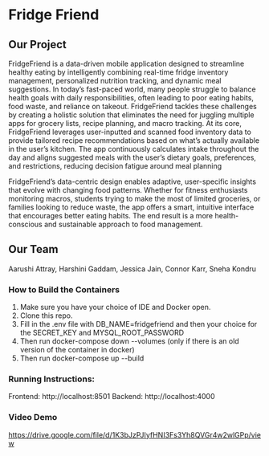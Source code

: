 # Fridge Friend

## Our Project

FridgeFriend is a data-driven mobile application designed to streamline healthy eating by intelligently combining real-time fridge inventory management, personalized nutrition tracking, and dynamic meal suggestions. In today’s fast-paced world, many people struggle to balance health goals with daily responsibilities, often leading to poor eating habits, food waste, and reliance on takeout. FridgeFriend tackles these challenges by creating a holistic solution that eliminates the need for juggling multiple apps for grocery lists, recipe planning, and macro tracking. At its core, FridgeFriend leverages user-inputted and scanned food inventory data to provide tailored recipe recommendations based on what’s actually available in the user’s kitchen. The app continuously calculates intake throughout the day and aligns suggested meals with the user’s dietary goals, preferences, and restrictions, reducing decision fatigue around meal planning

FridgeFriend’s data-centric design enables adaptive, user-specific insights that evolve with changing food patterns. Whether for fitness enthusiasts monitoring macros, students trying to make the most of limited groceries, or families looking to reduce waste, the app offers a smart, intuitive interface that encourages better eating habits. The end result is a more health-conscious and sustainable approach to food management.

## Our Team

Aarushi Attray, Harshini Gaddam, Jessica Jain, Connor Karr, Sneha Kondru

### How to Build the Containers

1. Make sure you have your choice of IDE and Docker open.
2. Clone this repo.
3. Fill in the .env file with DB_NAME=fridgefriend and then your choice for the SECRET_KEY and MYSQL_ROOT_PASSWORD
4. Then run docker-compose down --volumes (only if there is an old version of the container in docker)
5. Then run docker-compose up --build

### Running Instructions:

Frontend: http://localhost:8501
Backend: http://localhost:4000

### Video Demo

https://drive.google.com/file/d/1K3bJzPJIyfHNI3Fs3Yh8QVGr4w2wlGPp/view

